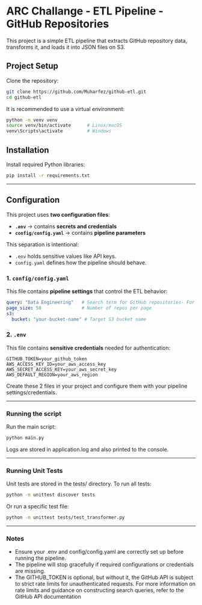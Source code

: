 # ARC Challange - ETL Pipeline - GitHub Repositories

This project is a simple ETL pipeline that extracts GitHub repository data, transforms it, and loads it into JSON files on S3.

## Project Setup

Clone the repository:

```bash
git clone https://github.com/Muharfez/github-etl.git
cd github-etl
```
It is recommended to use a virtual environment:
```bash
python -m venv venv
source venv/bin/activate      # Linux/macOS
venv\Scripts\activate         # Windows
```

## Installation

Install required Python libraries:
```bash
pip install -r requirements.txt
```
---

## Configuration

This project uses **two configuration files**:

- **`.env`** → contains **secrets and credentials**  
- **`config/config.yaml`** → contains **pipeline parameters**  

This separation is intentional:  
- `.env` holds sensitive values like API keys.  
- `config.yaml` defines how the pipeline should behave.  

### 1. `config/config.yaml`

This file contains **pipeline settings** that control the ETL behavior:

```yaml
query: "Data Engineering"   # Search term for GitHub repositories- For info on how to construct a search query: 
page_size: 50               # Number of repos per page
s3:
  bucket: "your-bucket-name" # Target S3 bucket name
```

### 2. `.env`

This file contains **sensitive credentials** needed for authentication:

```env
GITHUB_TOKEN=your_github_token
AWS_ACCESS_KEY_ID=your_aws_access_key
AWS_SECRET_ACCESS_KEY=your_aws_secret_key
AWS_DEFAULT_REGION=your_aws_region
``` 

Create these 2 files in your project and configure them with your pipeline settings/credentials.

---

### Running the script
Run the main script:
```bash
python main.py
```
Logs are stored in application.log and also printed to the console.

---

### Running Unit Tests
Unit tests are stored in the tests/ directory. To run all tests:
```bash
python -m unittest discover tests
```
Or run a specific test file:
```bash
python -m unittest tests/test_transformer.py
```

---

### Notes
- Ensure your .env and config/config.yaml are correctly set up before running the pipeline.
- The pipeline will stop gracefully if required configurations or credentials are missing.
- The GITHUB_TOKEN is optional, but without it, the GitHub API is subject to strict rate limits for unauthenticated requests. For more information on rate limits and guidance on constructing search queries, refer to the GitHub API documentation
